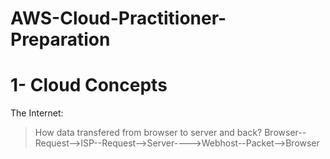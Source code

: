 # AWS-Cloud-Practitioner-Preparation

# 1- Cloud Concepts

The Internet: 

>How data transfered from browser to server and back?
Browser--Request-->ISP--Request-->Server---->Webhost--Packet-->Browser 

